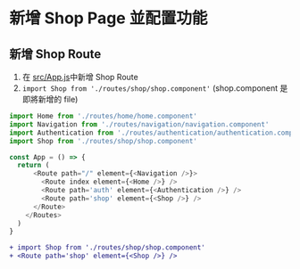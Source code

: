 # 新增 Shop Page 並配置功能

## 新增 Shop Route

1. 在 <u>src/App.js</u>中新增 Shop Route
2. `import Shop from './routes/shop/shop.component'` (shop.component 是即將新增的 file)
```js
import Home from './routes/home/home.component'
import Navigation from './routes/navigation/navigation.component'
import Authentication from './routes/authentication/authentication.component.jsx'
import Shop from './routes/shop/shop.component'

const App = () => {
  return (
      <Route path="/" element={<Navigation />}>
        <Route index element={<Home />} />
        <Route path='auth' element={<Authentication />} />
        <Route path='shop' element={<Shop />} />
      </Route>
    </Routes>
  )
}
```
```diff
+ import Shop from './routes/shop/shop.component'
+ <Route path='shop' element={<Shop />} />
```
